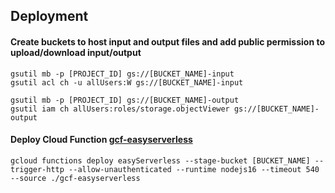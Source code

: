 ## Deployment

#### Create buckets to host input and output files and add public permission to upload/download input/output
```
gsutil mb -p [PROJECT_ID] gs://[BUCKET_NAME]-input
gsutil acl ch -u allUsers:W gs://[BUCKET_NAME]-input

gsutil mb -p [PROJECT_ID] gs://[BUCKET_NAME]-output
gsutil iam ch allUsers:roles/storage.objectViewer gs://[BUCKET_NAME]-output
```

#### Deploy Cloud Function [gcf-easyserverless](./gcf-easyserverless)
```
gcloud functions deploy easyServerless --stage-bucket [BUCKET_NAME] --trigger-http --allow-unauthenticated --runtime nodejs16 --timeout 540 --source ./gcf-easyserverless
```
